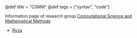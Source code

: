 @def title = "CSMM"
@def tags = ["syntax", "code"]

Information page of research group [Computational Science and Mathematical Methods](https://www.scc.kit.edu/en/aboutus/rg-csmm.php)

* [Ryza](/ryza/)
